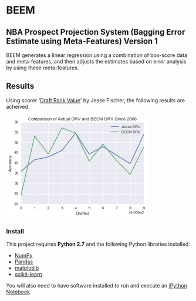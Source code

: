# BEEM
## NBA Prospect Projection System (Bagging Error Estimate using Meta-Features) Version 1

BEEM generates a linear regression using a combination of box-score data and meta-features, and then adjusts the estimates based on error analysis by using these meta-features.

## Results

Using scorer '[Draft Rank Value](http://www.tothemean.com/2015/07/26/how-to-compare-draft-rankings.html)' by Jesse Fischer, the following results are acheived.

![results](https://github.com/matthewignal/BEEM/blob/master/Drafted.png)

### Install

This project requires **Python 2.7** and the following Python libraries installed:

- [NumPy](http://www.numpy.org/)
- [Pandas](http://pandas.pydata.org)
- [matplotlib](http://matplotlib.org/)
- [scikit-learn](http://scikit-learn.org/stable/)

You will also need to have software installed to run and execute an [iPython Notebook](http://ipython.org/notebook.html)
